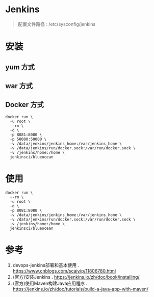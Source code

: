 # Jenkins

> 配置文件路径 : /etc/sysconfig/jenkins 

# 安装

## yum 方式

## war 方式

## Docker 方式

```
docker run \
  -u root \
  --rm \
  -d \
  -p 8081:8080 \
  -p 50000:50000 \
  -v /data/jenkins/jenkins_home:/var/jenkins_home \
  -v /data/jenkins/run/docker.sock:/var/run/docker.sock \
  -v /jenkins/home:/home \
  jenkinsci/blueocean
```


# 使用

```
docker run \
  --rm \
  -u root \
  -d \
  -p 8081:8080 \
  -v /data/jenkins/jenkins_home:/var/jenkins_home \
  -v /data/jenkins/run/docker.sock:/var/run/docker.sock \
  -v /jenkins/home:/home \
  jenkinsci/blueocean
```

# 参考
1. devops-jenkins部署和基本使用 . https://www.cnblogs.com/scajy/p/11806780.html
1. (官方)安装Jenkins . https://jenkins.io/zh/doc/book/installing/
2. (官方)使用Maven构建Java应用程序 . https://jenkins.io/zh/doc/tutorials/build-a-java-app-with-maven/